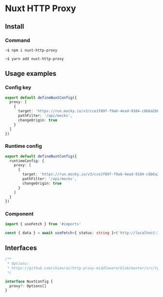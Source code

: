 # Nuxt HTTP Proxy

## Install

### Command

```console
~$ npm i nuxt-http-proxy

~$ yarn add nuxt-http-proxy
```

## Usage examples

### Config key

```ts
export default defineNuxtConfig({
  proxy: [
    {
      target: 'https://run.mocky.io/v3/cce1f89f-f9a6-4ead-9184-c8b6a2b8bbc6',
      pathFilter: '/api/mocks',
      changeOrigin: true
    }
  ]
})
```

### Runtime config

```ts
export default defineNuxtConfig({
  runtimeConfig: {
    proxy: [
      {
        target: 'https://run.mocky.io/v3/cce1f89f-f9a6-4ead-9184-c8b6a2b8bbc6',
        pathFilter: '/api/mocks',
        changeOrigin: true
      }
    ]
  }
})
```

### Component

```ts
import { useFetch } from '#imports'

const { data } = await useFetch<{ status: string }>('http://localhost:3000/api/mocks')
```

## Interfaces

```ts
/**
 * Options:
 * https://github.com/chimurai/http-proxy-middleware/blob/master/src/types.ts
 */

interface NuxtConfig {
  proxy?: Options[]
}
```
